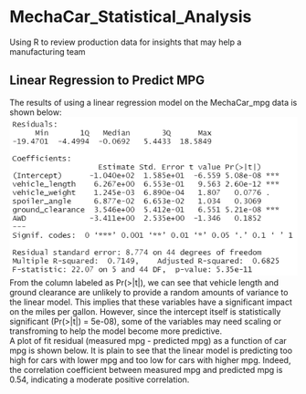 # MechaCar_Statistical_Analysis
Using R to review production data for insights that may help a manufacturing team

## 

## Linear Regression to Predict MPG
The results of using a linear regression model on the MechaCar_mpg data is shown below:<br />
![](/Results/LinRegSummary.PNG) <br />
From the column labeled as Pr(>|t|), we can see that vehicle length and ground clearance are unlikely to provide a random amounts of variance to the linear model. This implies that these variables have a significant impact on the miles per gallon. However, since the intercept itself is statistically significant (Pr(>|t|) = 5e-08), some of the variables may need scaling or transfroming to help the model become more predictive.<br />
A plot of fit residual (measured mpg - predicted mpg) as a function of car mpg is shown below. It is plain to see that the linear model is predicting too high for cars with lower mpg and too low for cars with higher mpg. Indeed, the correlation coefficient between measured mpg and predicted mpg is 0.54, indicating a moderate positive correlation. 
